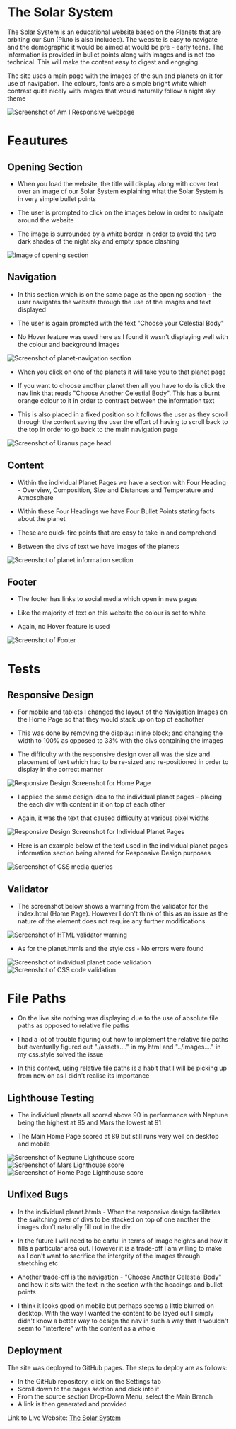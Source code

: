# The Solar System

The Solar System is an educational website based on the Planets that are orbiting our Sun (Pluto is also included). The website is easy to navigate and the demographic it would be aimed at would be pre - early teens. The information is provided in bullet points along with images and is not too technical. This will make the content easy to digest and engaging.

The site uses a main page with the images of the sun and planets on it for use of navigation. The colours, fonts are a simple bright white which contrast quite nicely with images that would naturally follow a night sky theme 

<img src="assets/images/am-i-responsive.png" alt="Screenshot of Am I Responsive webpage">

# Feautures

## Opening Section

* When you load the website, the title will display along with cover text over an image of our Solar System explaining what the Solar System is in very simple bullet points

* The user is prompted to click on the images below in order to navigate around the website

* The image is surrounded by a white border in order to avoid the two dark shades of the night sky and empty space clashing

<img src="assets/images/opening-section-head.png" alt="Image of opening section">




## Navigation

* In this section which is on the same page as the opening section - the user navigates the website through the use of the images and text displayed

* The user is again prompted with the text "Choose your Celestial Body"

* No Hover feature was used here as I found it wasn't displaying well with the colour and background images 

<img src="assets/images/planet-navigation-image.png" alt="Screenshot of planet-navigation section">


* When you click on one of the planets it will take you to that planet page

* If you want to choose another planet then all you have to do is click the nav link that reads "Choose Another Celestial Body". This has a burnt orange colour to it in order to contrast between the information text 

* This is also placed in a fixed position so it follows the user as they scroll through the content saving the user the effort of having to scroll back to the top in order to go back to the main navigation page

<img src="assets/images/planet-page-with-nav-feature.png" alt="Screenshot of Uranus page head">



## Content

* Within the individual Planet Pages we have a section with Four Heading - Overview, Composition, Size and Distances and Temperature and Atmosphere

* Within these Four Headings we have Four Bullet Points stating facts about the planet

* These are quick-fire points that are easy to take in and comprehend

* Between the divs of text we have images of the planets

<img src="assets/images/planet-content-image.png" alt="Screenshot of planet information section">


## Footer

* The footer has links to social media which open in new pages

* Like the majority of text on this website the colour is set to white

* Again, no Hover feature is used

<img src="assets/images/footer-image.png" alt="Screenshot of Footer">

# Tests

## Responsive Design

* For mobile and tablets I changed the layout of the Navigation Images on the Home Page so that they would stack up on top of eachother

* This was done by removing the display: inline block; and changing the width to 100% as opposed to 33% with the divs containing the images

* The difficulty with the responsive design over all was the size and placement of text which had to be re-sized and re-positioned in order to display in the correct manner

<img src="assets/images/responsive-design-example-1.png" alt="Responsive Design Screenshot for Home Page">

* I applied the same design idea to the individual planet pages - placing the each div with content in it on top of each other

* Again, it was the text that caused difficulty at various pixel widths

<img src="assets/images/responsive-design-example-2.png" alt="Responsive Design Screenshot for Individual Planet Pages">



* Here is an example below of the text used in the individual planet pages information section being altered for Responsive Design purposes

<img src="assets/images/css-media-queries-example.png" alt="Screenshot of CSS media queries">


## Validator

* The screenshot below shows a warning from the validator for the index.html (Home Page). However I don't think of this as an issue as the nature of the element does not require any further modifications

<img src="assets/images/index.html-validator-image.png" alt="Screenshot of HTML validator warning">

* As for the planet.htmls and the style.css - No errors were found

<img src="assets/images/planet-html-validator-image.png" alt="Screenshot of individual planet code validation">

<img src="assets/images/css-validator-image.png" alt="Screenshot of CSS code validation">

# File Paths

* On the live site nothing was displaying due to the use of absolute file paths as opposed to relative file paths

* I had a lot of trouble figuring out how to implement the relative file paths but eventually figured out "./assets...." in my html and "../images...." in my css.style solved the issue

* In this context, using relative file paths is a habit that I will be picking up from now on as I didn't realise its importance


## Lighthouse Testing

* The individual planets all scored above 90 in performance with Neptune being the highest at 95 and Mars the lowest at 91

* The Main Home Page scored at 89 but still runs very well on desktop and mobile

<img src="assets/images/neptune-lighthouse-image.png" alt="Screenshot of Neptune Lighthouse score">

<img src="assets/images/mars-lighthouse-image.png" alt="Screenshot of Mars Lighthouse score">

<img src="assets/images/homepage-lighthouse-image.png" alt="Screenshot of Home Page Lighthouse score">

## Unfixed Bugs

* In the individual planet.htmls - When the responsive design facilitates the switching over of divs to be stacked on top of one another the images don't naturally fill out in the div.

* In the future I will need to be carful in terms of image heights and how it fills a particular area out. However it is a trade-off I am willing to make as I don't want to sacrifice the intergrity of the images through stretching etc

* Another trade-off is the navigation - "Choose Another Celestial Body" and how it sits with the text in the section with the headings and bullet points

* I think it looks good on mobile but perhaps seems a little blurred on desktop. With the way I wanted the content to be layed out I simply didn't know a better way to design the nav in such a way that it wouldn't seem to "interfere" with the content as a whole

## Deployment

The site was deployed to GitHub pages. The steps to deploy are as follows:

* In the GitHub repository, click on the Settings tab
* Scroll down to the pages section and click into it
* From the source section Drop-Down Menu, select the Main Branch
* A link is then generated and provided

Link to Live Website: [The Solar System]('willunger.github.io/the-solar-system/')




